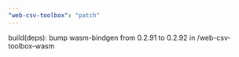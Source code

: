 ```yaml
---
"web-csv-toolbox": "patch"
---
```


build(deps): bump wasm-bindgen from 0.2.91 to 0.2.92 in /web-csv-toolbox-wasm
